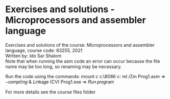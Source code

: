 # Exercises and solutions - Microprocessors and assembler language <br />
Exercises and solutions of the course: Microprocessors and assembler language, course code: 83255, 2021 <br />
Written by: Ido Sar Shalom <br />
Note that when running the asm code an error can occur because the file name may be too long, so renaming may be necessary.

Run the code using the commands:
mount c c:\8086 
c:
ml /Zm Prog1.asm ⇒ −𝑐𝑜𝑚𝑝𝑖𝑙𝑖𝑛𝑔 & 𝐿𝑖𝑛𝑘𝑎𝑔𝑒
(CV) Prog1.exe ⇒ 𝑅𝑢𝑛 𝑝𝑟𝑜𝑔𝑟𝑎𝑚 

For more details see the course files folder

